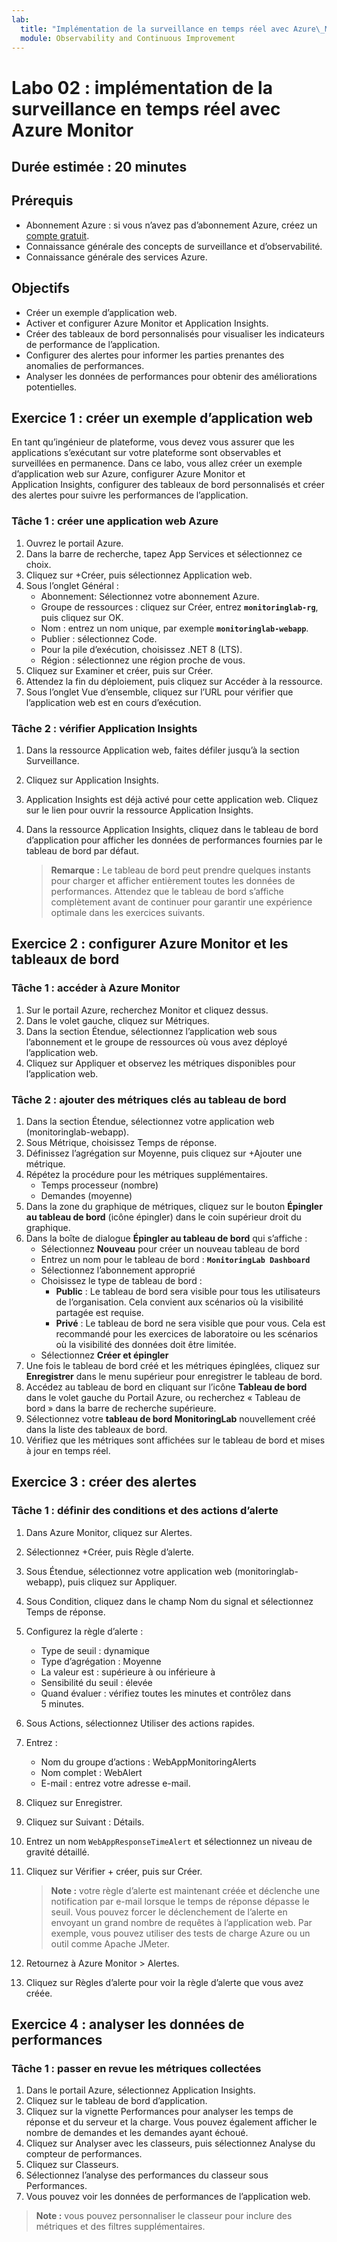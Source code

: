 ```yaml
---
lab:
  title: "Implémentation de la surveillance en temps réel avec Azure\_Monitor"
  module: Observability and Continuous Improvement
---
```


# Labo 02 : implémentation de la surveillance en temps réel avec Azure Monitor

## Durée estimée : 20 minutes

## Prérequis

- Abonnement Azure : si vous n’avez pas d’abonnement Azure, créez un [compte gratuit](https://azure.microsoft.com/free/).
- Connaissance générale des concepts de surveillance et d’observabilité.
- Connaissance générale des services Azure.

## Objectifs

- Créer un exemple d’application web.
- Activer et configurer Azure Monitor et Application Insights.
- Créer des tableaux de bord personnalisés pour visualiser les indicateurs de performance de l’application.
- Configurer des alertes pour informer les parties prenantes des anomalies de performances.
- Analyser les données de performances pour obtenir des améliorations potentielles.

## Exercice 1 : créer un exemple d’application web

En tant qu’ingénieur de plateforme, vous devez vous assurer que les applications s’exécutant sur votre plateforme sont observables et surveillées en permanence. Dans ce labo, vous allez créer un exemple d’application web sur Azure, configurer Azure Monitor et Application Insights, configurer des tableaux de bord personnalisés et créer des alertes pour suivre les performances de l’application.

### Tâche 1 : créer une application web Azure

1. Ouvrez le portail Azure.
1. Dans la barre de recherche, tapez App Services et sélectionnez ce choix.
1. Cliquez sur +Créer, puis sélectionnez Application web.
1. Sous l’onglet Général :
   - Abonnement: Sélectionnez votre abonnement Azure.
   - Groupe de ressources : cliquez sur Créer, entrez **`monitoringlab-rg`**, puis cliquez sur OK.
   - Nom : entrez un nom unique, par exemple **`monitoringlab-webapp`**.
   - Publier : sélectionnez Code.
   - Pour la pile d’exécution, choisissez .NET 8 (LTS).
   - Région : sélectionnez une région proche de vous.
1. Cliquez sur Examiner et créer, puis sur Créer.
1. Attendez la fin du déploiement, puis cliquez sur Accéder à la ressource.
1. Sous l’onglet Vue d’ensemble, cliquez sur l’URL pour vérifier que l’application web est en cours d’exécution.

### Tâche 2 : vérifier Application Insights

1. Dans la ressource Application web, faites défiler jusqu’à la section Surveillance.
1. Cliquez sur Application Insights.
1. Application Insights est déjà activé pour cette application web. Cliquez sur le lien pour ouvrir la ressource Application Insights.
1. Dans la ressource Application Insights, cliquez dans le tableau de bord d’application pour afficher les données de performances fournies par le tableau de bord par défaut.

   > **Remarque :** Le tableau de bord peut prendre quelques instants pour charger et afficher entièrement toutes les données de performances. Attendez que le tableau de bord s’affiche complètement avant de continuer pour garantir une expérience optimale dans les exercices suivants.

## Exercice 2 : configurer Azure Monitor et les tableaux de bord

### Tâche 1 : accéder à Azure Monitor

1. Sur le portail Azure, recherchez Monitor et cliquez dessus.
1. Dans le volet gauche, cliquez sur Métriques.
1. Dans la section Étendue, sélectionnez l’application web sous l’abonnement et le groupe de ressources où vous avez déployé l’application web.
1. Cliquez sur Appliquer et observez les métriques disponibles pour l’application web.

### Tâche 2 : ajouter des métriques clés au tableau de bord

1. Dans la section Étendue, sélectionnez votre application web (monitoringlab-webapp).
1. Sous Métrique, choisissez Temps de réponse.
1. Définissez l’agrégation sur Moyenne, puis cliquez sur +Ajouter une métrique.
1. Répétez la procédure pour les métriques supplémentaires.
   - Temps processeur (nombre)
   - Demandes (moyenne)
1. Dans la zone du graphique de métriques, cliquez sur le bouton **Épingler au tableau de bord** (icône épingler) dans le coin supérieur droit du graphique.
1. Dans la boîte de dialogue **Épingler au tableau de bord** qui s’affiche :
   - Sélectionnez **Nouveau** pour créer un nouveau tableau de bord
   - Entrez un nom pour le tableau de bord : **`MonitoringLab Dashboard`**
   - Sélectionnez l’abonnement approprié
   - Choisissez le type de tableau de bord :
     - **Public** : Le tableau de bord sera visible pour tous les utilisateurs de l’organisation. Cela convient aux scénarios où la visibilité partagée est requise.
     - **Privé** : Le tableau de bord ne sera visible que pour vous. Cela est recommandé pour les exercices de laboratoire ou les scénarios où la visibilité des données doit être limitée.
   - Sélectionnez **Créer et épingler**
1. Une fois le tableau de bord créé et les métriques épinglées, cliquez sur **Enregistrer** dans le menu supérieur pour enregistrer le tableau de bord.
1. Accédez au tableau de bord en cliquant sur l’icône **Tableau de bord** dans le volet gauche du Portail Azure, ou recherchez « Tableau de bord » dans la barre de recherche supérieure.
1. Sélectionnez votre **tableau de bord MonitoringLab** nouvellement créé dans la liste des tableaux de bord.
1. Vérifiez que les métriques sont affichées sur le tableau de bord et mises à jour en temps réel.

## Exercice 3 : créer des alertes

### Tâche 1 : définir des conditions et des actions d’alerte

1. Dans Azure Monitor, cliquez sur Alertes.
1. Sélectionnez +Créer, puis Règle d’alerte.
1. Sous Étendue, sélectionnez votre application web (monitoringlab-webapp), puis cliquez sur Appliquer.
1. Sous Condition, cliquez dans le champ Nom du signal et sélectionnez Temps de réponse.
1. Configurez la règle d’alerte :
   - Type de seuil : dynamique
   - Type d’agrégation : Moyenne
   - La valeur est : supérieure à ou inférieure à
   - Sensibilité du seuil : élevée
   - Quand évaluer : vérifiez toutes les minutes et contrôlez dans 5 minutes.
1. Sous Actions, sélectionnez Utiliser des actions rapides.
1. Entrez :
   - Nom du groupe d’actions : WebAppMonitoringAlerts
   - Nom complet : WebAlert
   - E-mail : entrez votre adresse e-mail.
1. Cliquez sur Enregistrer.
1. Cliquez sur Suivant : Détails.
1. Entrez un nom `WebAppResponseTimeAlert` et sélectionnez un niveau de gravité détaillé.
1. Cliquez sur Vérifier + créer, puis sur Créer.

   > **Note :** votre règle d’alerte est maintenant créée et déclenche une notification par e-mail lorsque le temps de réponse dépasse le seuil. Vous pouvez forcer le déclenchement de l’alerte en envoyant un grand nombre de requêtes à l’application web. Par exemple, vous pouvez utiliser des tests de charge Azure ou un outil comme Apache JMeter.

1. Retournez à Azure Monitor > Alertes.
1. Cliquez sur Règles d’alerte pour voir la règle d’alerte que vous avez créée.

## Exercice 4 : analyser les données de performances

### Tâche 1 : passer en revue les métriques collectées

1. Dans le portail Azure, sélectionnez Application Insights.
1. Cliquez sur le tableau de bord d’application.
1. Cliquez sur la vignette Performances pour analyser les temps de réponse et du serveur et la charge. Vous pouvez également afficher le nombre de demandes et les demandes ayant échoué.
1. Cliquez sur Analyser avec les classeurs, puis sélectionnez Analyse du compteur de performances.
1. Cliquez sur Classeurs.
1. Sélectionnez l’analyse des performances du classeur sous Performances.
1. Vous pouvez voir les données de performances de l’application web.

> **Note :** vous pouvez personnaliser le classeur pour inclure des métriques et des filtres supplémentaires.
